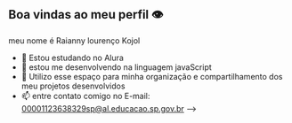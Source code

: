 ## Boa vindas ao meu perfil 👁

meu nome é Raianny lourenço Kojol

- 🔭 Estou estudando no Alura
- 🌱 estou me desenvolvendo na linguagem javaScript
- 👯 Utilizo esse espaço para minha organização e compartilhamento dos meu projetos desenvolvidos
- 📫 entre contato comigo no E-mail: 00001123638329sp@al.educacao.sp.gov.br
-->
